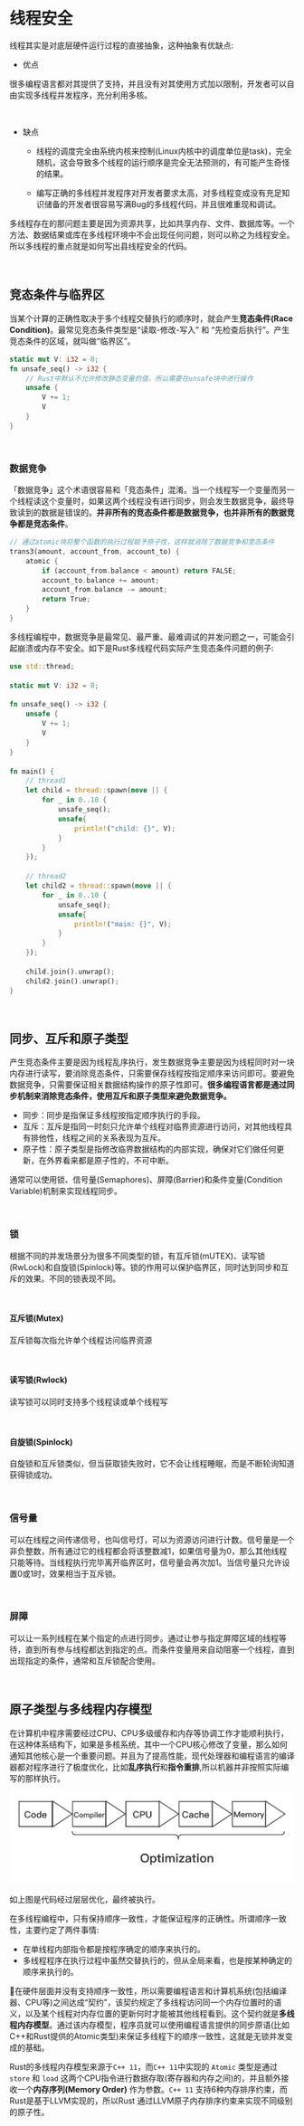 # 线程安全

线程其实是对底层硬件运行过程的直接抽象，这种抽象有优缺点:

* 优点

很多编程语言都对其提供了支持，并且没有对其使用方式加以限制，开发者可以自由实现多线程并发程序，充分利用多核。

&nbsp;

* 缺点

    * 线程的调度完全由系统内核来控制(Linux内核中的调度单位是task)，完全随机，这会导致多个线程的运行顺序是完全无法预测的，有可能产生奇怪的结果。

    * 编写正确的多线程并发程序对开发者要求太高，对多线程变成没有充足知识储备的开发者很容易写满Bug的多线程代码，并且很难重现和调试。

多线程存在的那问题主要是因为资源共享，比如共享内存、文件、数据库等。一个方法、数据结果或库在多线程环境中不会出现任何问题，则可以称之为线程安全。所以多线程的重点就是如何写出县线程安全的代码。

&nbsp;

## 竞态条件与临界区

当某个计算的正确性取决于多个线程交替执行的顺序时，就会产生**竞态条件(Race Condition)**。最常见竞态条件类型是“读取-修改-写入” 和 “先检查后执行”。产生竞态条件的区域，就叫做“临界区”。

```rust
static mut V: i32 = 0;
fn unsafe_seq() -> i32 {
    // Rust中默认不允许修改静态变量的值，所以需要在unsafe块中进行操作
    unsafe {
        V += 1;
        V
    }
}
```

&nbsp;

### 数据竞争

「数据竞争」这个术语很容易和「竞态条件」混淆。当一个线程写一个变量而另一个线程读这个变量时，如果这两个线程没有进行同步，则会发生数据竞争，最终导致读到的数据是错误的。**并非所有的竞态条件都是数据竞争，也并非所有的数据竞争都是竞态条件**。

```rust
// 通过atomic块将整个函数的执行过程赋予原子性，这样就消除了数据竞争和竞态条件
trans3(amount, account_from, account_to) {
    atomic {
        if (account_from.balance < amount) return FALSE;
        account_to.balance += amount;
        account_from.balance -= amount;
        return True;
    }
}
```

多线程编程中，数据竞争是最常见、最严重、最难调试的并发问题之一，可能会引起崩溃或内存不安全。如下是Rust多线程代码实际产生竞态条件问题的例子:

```rust
use std::thread;

static mut V: i32 = 0;

fn unsafe_seq() -> i32 {
    unsafe {
        V += 1;
        V
    }
}

fn main() {
    // thread1
    let child = thread::spawn(move || {
        for _ in 0..10 {
            unsafe_seq();
            unsafe{
                println!("child: {}", V);
            }
        }
    });

    // thread2
    let child2 = thread::spawn(move || {
        for _ in 0..10 {
            unsafe_seq();
            unsafe{
                println!("main: {}", V);
            }
        }
    });

    child.join().unwrap();
    child2.join().unwrap();
}
```

&nbsp;

## 同步、互斥和原子类型

产生竞态条件主要是因为线程乱序执行，发生数据竞争主要是因为线程同时对一块内存进行读写，要消除竞态条件，只需要保存线程按指定顺序来访问即可。要避免数据竞争，只需要保证相关数据结构操作的原子性即可。**很多编程语言都是通过同步机制来消除竞态条件，使用互斥和原子类型来避免数据竞争。**

* 同步：同步是指保证多线程按指定顺序执行的手段。
* 互斥：互斥是指同一时刻只允许单个线程对临界资源进行访问，对其他线程具有排他性，线程之间的关系表现为互斥。
* 原子性：原子类型是指修改临界数据结构的内部实现，确保对它们做任何更新，在外界看来都是原子性的，不可中断。

通常可以使用锁、信号量(Semaphores)、屏障(Barrier)和条件变量(Condition Variable)机制来实现线程同步。

&nbsp;

### 锁

根据不同的并发场景分为很多不同类型的锁，有互斥锁(mUTEX)、读写锁(RwLock)和自旋锁(Spinlock)等。锁的作用可以保护临界区，同时达到同步和互斥的效果。不同的锁表现不同。

&nbsp;

#### 互斥锁(Mutex)

互斥锁每次指允许单个线程访问临界资源

&nbsp;

#### 读写锁(Rwlock)

读写锁可以同时支持多个线程读或单个线程写

&nbsp;

#### 自旋锁(Spinlock)

自旋锁和互斥锁类似，但当获取锁失败时，它不会让线程睡眠，而是不断轮询知道获得锁成功。

&nbsp;

### 信号量

可以在线程之间传递信号，也叫信号灯，可以为资源访问进行计数。信号量是一个非负整数，所有通过它的线程都会将该整数减1，如果信号量为0，那么其他线程只能等待。当线程执行完毕离开临界区时，信号量会再次加1。当信号量只允许设置0或1时，效果相当于互斥锁。

&nbsp;

### 屏障

可以让一系列线程在某个指定的点进行同步。通过让参与指定屏障区域的线程等待，直到所有参与线程都达到指定的点。而条件变量用来自动阻塞一个线程，直到出现指定的条件，通常和互斥锁配合使用。

&nbsp;

## 原子类型与多线程内存模型

在计算机中程序需要经过CPU、CPU多级缓存和内存等协调工作才能顺利执行，在这种体系结构下，如果是多核系统，其中一个CPU核心修改了变量，那么如何通知其他核心是一个重要问题。并且为了提高性能，现代处理器和编程语言的编译器都对程序进行了极度优化，比如**乱序执行**和**指令重排**,所以机器并非按照实际编写的那样执行。

![代码执行流程](代码执行流程.png)

如上图是代码经过层层优化，最终被执行。

在多线程编程中，只有保持顺序一致性，才能保证程序的正确性。所谓顺序一致性，主要约定了两件事情:

* 在单线程内部指令都是按程序确定的顺序来执行的。
* 多线程程序在执行过程中虽然交替执行的，但从全局来看，也是按某种确定的顺序来执行的。

在硬件层面并没有支持顺序一致性，所以需要编程语言和计算机系统(包括编译器、CPU等)之间达成“契约”，该契约规定了多线程访问同一个内存位置时的语义，以及某个线程对内存位置的更新何时才能被其他线程看到。这个契约就是**多线程内存模型**。通过该内存模型，程序员就可以使用编程语言提供的同步原语(比如C++和Rust提供的Atomic类型)来保证多线程下的顺序一致性，这就是无锁并发变成的基础。

Rust的多线程内存模型来源于`C++ 11`，而`C++ 11`中实现的 `Atomic` 类型是通过 `store` 和 `load` 这两个CPU指令进行数据存取(寄存器和内存之间)的，并且额外接收一个**内存序列(Memory Order)** 作为参数。`C++ 11` 支持6种内存排序约束，而Rust是基于LLVM实现的，所以Rust 通过LLVM原子内存排序约束来实现不同级别的原子性。